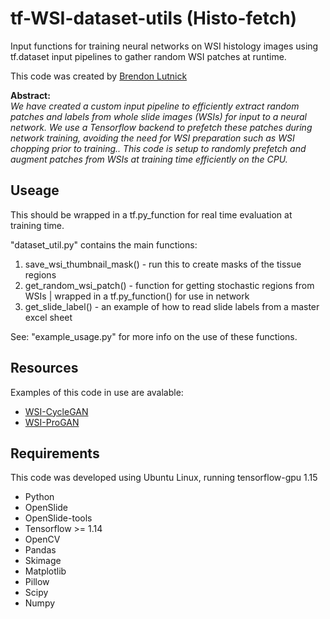 # tf-WSI-dataset-utils (Histo-fetch)
Input functions for training neural networks on WSI histology images using tf.dataset input pipelines to gather random WSI patches at runtime.

This code was created by [Brendon Lutnick](https://github.com/brendonlutnick)

**Abstract:**<br>
*We have created a custom input pipeline to efficiently extract random patches and labels from whole slide images (WSIs) for input to a neural network. We use a Tensorflow backend to prefetch these patches during network training, avoiding the need for WSI preparation such as WSI chopping prior to training.. This code is setup to randomly prefetch and augment patches from WSIs at training time efficiently on the CPU.*

## Useage

This should be wrapped in a tf.py_function for real time evaluation at training time.

"dataset_util.py" contains the main functions:
1. save_wsi_thumbnail_mask()  - run this to create masks of the tissue regions
2. get_random_wsi_patch()     - function for getting stochastic regions from WSIs | wrapped in a tf.py_function() for use in network
3. get_slide_label()          - an example of how to read slide labels from a master excel sheet

See: "example_usage.py" for more info on the use of these functions.

## Resources

Examples of this code in use are avalable:
* [WSI-CycleGAN](https://github.com/SarderLab/WSI-cycleGAN)
* [WSI-ProGAN](https://github.com/SarderLab/WSI-ProGAN)

## Requirements

This code was developed using Ubuntu Linux, running tensorflow-gpu 1.15

* Python
* OpenSlide
* OpenSlide-tools
* Tensorflow >= 1.14
* OpenCV
* Pandas
* Skimage
* Matplotlib
* Pillow
* Scipy
* Numpy
